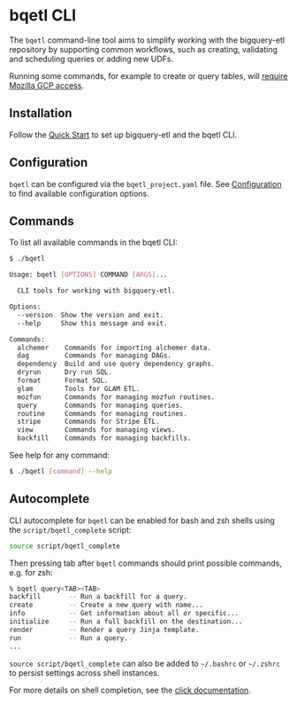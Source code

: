 # bqetl CLI

The `bqetl` command-line tool aims to simplify working with the bigquery-etl repository by supporting common workflows, such as creating, validating and scheduling queries or adding new UDFs.

Running some commands, for example to create or query tables, will [require Mozilla GCP access](https://docs.telemetry.mozilla.org/cookbooks/bigquery/access.html#bigquery-access-request).

## Installation

Follow the [Quick Start](https://github.com/mozilla/bigquery-etl#quick-start) to set up bigquery-etl and the bqetl CLI.

## Configuration

`bqetl` can be configured via the `bqetl_project.yaml` file. See [Configuration](https://mozilla.github.io/bigquery-etl/reference/configuration/) to find available configuration options.

## Commands

To list all available commands in the bqetl CLI:

```bash
$ ./bqetl

Usage: bqetl [OPTIONS] COMMAND [ARGS]...

  CLI tools for working with bigquery-etl.

Options:
  --version  Show the version and exit.
  --help     Show this message and exit.

Commands:
  alchemer    Commands for importing alchemer data.
  dag         Commands for managing DAGs.
  dependency  Build and use query dependency graphs.
  dryrun      Dry run SQL.
  format      Format SQL.
  glam        Tools for GLAM ETL.
  mozfun      Commands for managing mozfun routines.
  query       Commands for managing queries.
  routine     Commands for managing routines.
  stripe      Commands for Stripe ETL.
  view        Commands for managing views.
  backfill    Commands for managing backfills.
```


See help for any command:

```bash
$ ./bqetl [command] --help
```

<!--- Documentation for comments is generated via ./bqetl docs generate -->

## Autocomplete

CLI autocomplete for `bqetl` can be enabled for bash and zsh shells using the `script/bqetl_complete` script:

```sh
source script/bqetl_complete
```

Then pressing tab after `bqetl` commands should print possible commands, e.g. for zsh:
```sh
% bqetl query<TAB><TAB>
backfill       -- Run a backfill for a query.
create         -- Create a new query with name...
info           -- Get information about all or specific...
initialize     -- Run a full backfill on the destination...
render         -- Render a query Jinja template.
run            -- Run a query.
...
```

`source script/bqetl_complete` can also be added to `~/.bashrc` or `~/.zshrc` to persist settings
across shell instances.

For more details on shell completion, see the [click documentation](https://click.palletsprojects.com/en/8.1.x/shell-completion/).

